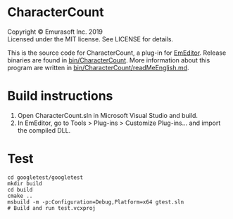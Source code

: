# CharacterCount
Copyright © Emurasoft Inc. 2019<br>
Licensed under the MIT license. See LICENSE for details.

This is the source code for CharacterCount, a plug-in for [EmEditor](https://www.emeditor.com/). Release binaries are found in [bin/CharacterCount](bin/CharacterCount). More information about this program are written in [bin/CharacterCount/readMeEnglish.md](bin/CharacterCount1/readMeEnglish.md).

# Build instructions
1. Open CharacterCount.sln in Microsoft Visual Studio and build.
2. In EmEditor, go to Tools > Plug-ins > Customize Plug-ins... and import the compiled DLL.

# Test
```
cd googletest/googletest
mkdir build
cd build
cmake ..
msbuild -m -p:Configuration=Debug,Platform=x64 gtest.sln
# Build and run test.vcxproj
```
